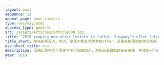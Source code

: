 ```yaml
---
layout: post
sequence: 13
appear_page: news success
type: easymaycases
success_type: general
src: /assets/articles/article008.jpg
title: "2019 reaping new offer letters in fields: Easymay’s offer letter board updated, with offer letters from Columbia, UPenn, Cornell and Duke etc."
title_short: 抢先斩获哥大、宾大、康奈尔和杜克等梦校offer，易美名校录取榜单又刷新
use_short_title: nan
description: 回想起那些为了易美学子们加班加点，熬到头晕目眩的日日夜夜，在收到offer的那一刻，一切都值得！话不多说，接下来就让易美君晒一波这短短几周的战果！
year: 2019
---
```


